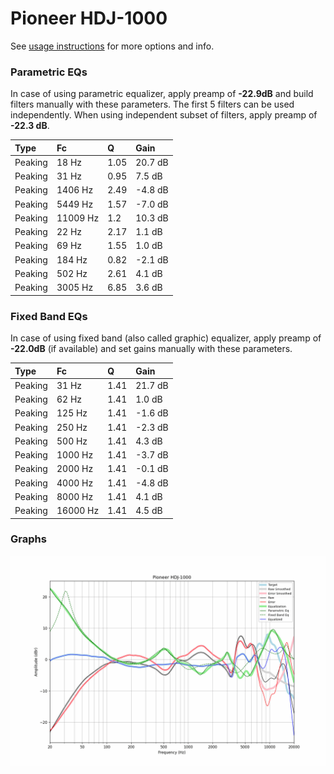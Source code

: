 # Pioneer HDJ-1000
See [usage instructions](https://github.com/jaakkopasanen/AutoEq#usage) for more options and info.

### Parametric EQs
In case of using parametric equalizer, apply preamp of **-22.9dB** and build filters manually
with these parameters. The first 5 filters can be used independently.
When using independent subset of filters, apply preamp of **-22.3 dB**.

| Type    | Fc       |    Q | Gain    |
|:--------|:---------|:-----|:--------|
| Peaking | 18 Hz    | 1.05 | 20.7 dB |
| Peaking | 31 Hz    | 0.95 | 7.5 dB  |
| Peaking | 1406 Hz  | 2.49 | -4.8 dB |
| Peaking | 5449 Hz  | 1.57 | -7.0 dB |
| Peaking | 11009 Hz | 1.2  | 10.3 dB |
| Peaking | 22 Hz    | 2.17 | 1.1 dB  |
| Peaking | 69 Hz    | 1.55 | 1.0 dB  |
| Peaking | 184 Hz   | 0.82 | -2.1 dB |
| Peaking | 502 Hz   | 2.61 | 4.1 dB  |
| Peaking | 3005 Hz  | 6.85 | 3.6 dB  |

### Fixed Band EQs
In case of using fixed band (also called graphic) equalizer, apply preamp of **-22.0dB**
(if available) and set gains manually with these parameters.

| Type    | Fc       |    Q | Gain    |
|:--------|:---------|:-----|:--------|
| Peaking | 31 Hz    | 1.41 | 21.7 dB |
| Peaking | 62 Hz    | 1.41 | 1.0 dB  |
| Peaking | 125 Hz   | 1.41 | -1.6 dB |
| Peaking | 250 Hz   | 1.41 | -2.3 dB |
| Peaking | 500 Hz   | 1.41 | 4.3 dB  |
| Peaking | 1000 Hz  | 1.41 | -3.7 dB |
| Peaking | 2000 Hz  | 1.41 | -0.1 dB |
| Peaking | 4000 Hz  | 1.41 | -4.8 dB |
| Peaking | 8000 Hz  | 1.41 | 4.1 dB  |
| Peaking | 16000 Hz | 1.41 | 4.5 dB  |

### Graphs
![](./Pioneer%20HDJ-1000.png)